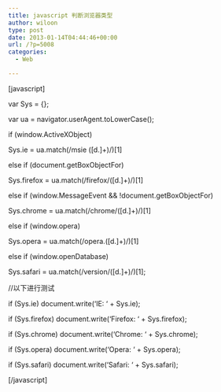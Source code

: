 ```yaml
---
title: javascript 判断浏览器类型
author: wiloon
type: post
date: 2013-01-14T04:44:46+00:00
url: /?p=5008
categories:
  - Web

---
```

[javascript]

var Sys = {};
   
var ua = navigator.userAgent.toLowerCase();
   
if (window.ActiveXObject)
   
Sys.ie = ua.match(/msie ([d.]+)/)[1]
   
else if (document.getBoxObjectFor)
   
Sys.firefox = ua.match(/firefox/([d.]+)/)[1]
   
else if (window.MessageEvent && !document.getBoxObjectFor)
   
Sys.chrome = ua.match(/chrome/([d.]+)/)[1]
   
else if (window.opera)
   
Sys.opera = ua.match(/opera.([d.]+)/)[1]
   
else if (window.openDatabase)
   
Sys.safari = ua.match(/version/([d.]+)/)[1];

//以下进行测试
   
if (Sys.ie) document.write(&#8216;IE: &#8216; + Sys.ie);
   
if (Sys.firefox) document.write(&#8216;Firefox: &#8216; + Sys.firefox);
   
if (Sys.chrome) document.write(&#8216;Chrome: &#8216; + Sys.chrome);
   
if (Sys.opera) document.write(&#8216;Opera: &#8216; + Sys.opera);
   
if (Sys.safari) document.write(&#8216;Safari: &#8216; + Sys.safari);

[/javascript]